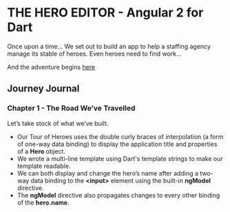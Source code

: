 # THE HERO EDITOR - Angular 2 for Dart

Once upon a time... We set out to build an app to help a staffing agency manage its stable of heroes. Even heroes need to find work... 

And the adventure begins [here](https://angular.io/docs/dart/latest/tutorial/)


## Journey Journal

### Chapter 1 - The Road We’ve Travelled

Let’s take stock of what we’ve built.

* Our Tour of Heroes uses the double curly braces of interpolation (a form of one-way data binding) to display the application title and properties of a __Hero__ object.
* We wrote a multi-line template using Dart's template strings to make our template readable.
* We can both display and change the hero’s name after adding a two-way data binding to the __&lt;input>__ element using the built-in __ngModel__ directive.
* The __ngModel__ directive also propagates changes to every other binding of the __hero.name__.
